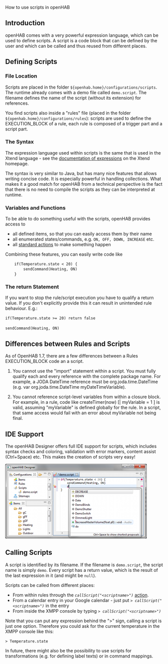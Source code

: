 How to use scripts in openHAB

## Introduction

openHAB comes with a very powerful expression language, which can be used to define scripts. A script is a code block that can be defined by the user and which can be called and thus reused from different places.

## Defining Scripts

### File Location

Scripts are placed in the folder `${openhab.home}/configurations/scripts`. The runtime already comes with a demo file called `demo.script`. The filename defines the name of the script (without its extension) for references.

You find scripts also inside a "rules" file (placed in the folder `${openhab.home}/configurations/rules`): scripts are used to define the EXECUTION_BLOCK of a rule, each rule is composed of a trigger part and a script part. 

### The Syntax

The expression language used within scripts is the same that is used in the Xtend language - see the [documentation of expressions](http://www.eclipse.org/xtend/documentation/203_xtend_expressions.html) on the Xtend homepage.

The syntax is very similar to Java, but has many nice features that allows writing concise code. It is especially powerful in handling collections. What makes it a good match for openHAB from a technical perspective is the fact that there is no need to compile the scripts as they can be interpreted at runtime.

### Variables and Functions

To be able to do something useful with the scripts, openHAB provides access to 
- all defined items, so that you can easily access them by their name
- all enumerated states/commands, e.g. `ON, OFF, DOWN, INCREASE` etc.
- all [standard actions](Actions) to make something happen

Combining these features, you can easily write code like
```
    if(Temperature.state < 20) {
    	sendCommand(Heating, ON)
    }
```
### The return Statement

If you want to stop the rule/script execution you have to qualify a return value. If you don't explicitly provide this it can result in unintended rule behaviour.
E.g.:
```
if(Temperature.state >= 20) return false

sendCommand(Heating, ON)
```

## Differences between Rules and Scripts
As of OpenHAB 1.7, there are a few differences between a Rules EXECUTION_BLOCK code an a script.

1. You cannot use the "import" statement within a script.  You must fully qualify each and every reference with the complete package name.  For example, a JODA DateTime reference must be org.joda.time.DateTime (e.g. var org.joda.time.DateTime myDateTimeVariable).

2. You cannot reference script-level variables from within a closure block. For example, in a rule, code like createTimer(now) [| myVariable = 1 ] is valid, assuming "myVariable" is defined globally for the rule.  In a script, that same access would fail with an error about myVariable not being final.

## IDE Support

The openHAB Designer offers full IDE support for scripts, which includes syntax checks and coloring, validation with error markers, content assist (Ctrl+Space) etc. This makes the creation of scripts very easy!

![](images/screenshots/designer-scripts.png)

## Calling Scripts

A script is identified by its filename. If the filename is `demo.script`, the script name is simply `demo`.
Every script has a return value, which is the result of the last expression in it (and might be `null`).

Scripts can be called from different places:
- From within rules through the *`callScript("<scriptname>")`* [action](Actions).
- From a calendar entry in your Google calendar - just put *`> callScript("<scriptname>")`* in the entry
- From inside the XMPP console by typing *`> callScript("<scriptname>")`*

Note that you can put any expression behind the ">" sign, calling a script is just one option. Therefore you could ask for the current temperature in the XMPP console like this:

    > Temperature.state

In future, there might also be the possibility to use scripts for transformations (e.g. for defining label texts) or in command mappings.